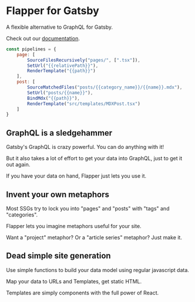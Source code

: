 # Flapper for Gatsby

A flexible alternative to GraphQL for Gatsby.

Check out our [documentation](http://flapper.ldlework.com/).

```javascript
const pipelines = {
    page: [
        SourceFilesRecursively("pages/", [".tsx"]),
        SetUrl("{{relativePath}}"),
        RenderTemplate("{{path}}")
    ],
    post: [
        SourceMatchedFiles("posts/{{category_name}}/{{name}}.mdx"),
        SetUrl("posts/{{name}}"),
        BindMdx("{{path}}"),
        RenderTemplate("src/templates/MDXPost.tsx")
    ]
}
```

## GraphQL is a sledgehammer

Gatsby's GraphQL is crazy powerful. You can do anything with it!

But it also takes a lot of effort to get your data into GraphQL, just to get it out again.

If you have your data on hand, Flapper just lets you use it.

## Invent your own metaphors

Most SSGs try to lock you into "pages" and "posts" with "tags" and "categories".

Flapper lets you imagine metaphors useful for your site.

Want a "project" metaphor? Or a "article series" metaphor? Just make it.

## Dead simple site generation

Use simple functions to build your data model using regular javascript data.

Map your data to URLs and Templates, get static HTML.

Templates are simply components with the full power of React.
